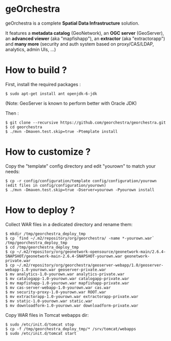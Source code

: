 geOrchestra
===========

geOrchestra is a complete **Spatial Data Infrastructure** solution.

It features a **metadata catalog** (GeoNetwork), an **OGC server** (GeoServer), an **advanced viewer** (aka "mapfishapp"), an **extractor** (aka "extractorapp") and **many more** (security and auth system based on proxy/CAS/LDAP, analytics, admin UIs, ...)

How to build ?
==============

First, install the required packages : 

    $ sudo apt-get install ant openjdk-6-jdk

(Note: GeoServer is known to perform better with Oracle JDK)

Then :

    $ git clone --recursive https://github.com/georchestra/georchestra.git
    $ cd georchestra
    $ ./mvn -Dmaven.test.skip=true -Ptemplate install

How to customize ?
==================
 
Copy the "template" config directory and edit "yourown" to match your needs:

    $ cp -r config/configuration/template config/configuration/yourown
    (edit files in config/configuration/yourown)
    $ ./mvn -Dmaven.test.skip=true -Dserver=yourown -Pyourown install

How to deploy ?
===============

Collect WAR files in a dedicated directory and rename them:

    $ mkdir /tmp/georchestra_deploy_tmp
    $ cp `find ~/.m2/repository/org/georchestra/ -name *-yourown.war` /tmp/georchestra_deploy_tmp
    $ cd /tmp/georchestra_deploy_tmp
    $ cp ~/.m2/repository/org/geonetwork-opensource/geonetwork-main/2.6.4-SNAPSHOT/geonetwork-main-2.6.4-SNAPSHOT-yourown.war geonetwork-private.war
    $ cp ~/.m2/repository/org/georchestra/geoserver-webapp/1.0/geoserver-webapp-1.0-yourown.war geoserver-private.war
    $ mv analytics-1.0-yourown.war analytics-private.war
    $ mv catalogapp-1.0-yourown.war catalogapp-private.war
    $ mv mapfishapp-1.0-yourown.war mapfishapp-private.war
    $ mv cas-server-webapp-1.0-yourown.war cas.war
    $ mv security-proxy-1.0-yourown.war ROOT.war
    $ mv extractorapp-1.0-yourown.war extractorapp-private.war
    $ mv static-1.0-yourown.war static.war
    $ mv downloadform-1.0-yourown.war downloadform-private.war

Copy WAR files in Tomcat webapps dir:

    $ sudo /etc/init.d/tomcat stop
    $ cp -f /tmp/georchestra_deploy_tmp/* /srv/tomcat/webapps
    $ sudo /etc/init.d/tomcat start

